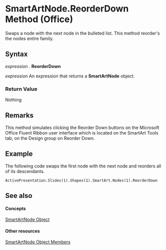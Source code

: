 
# SmartArtNode.ReorderDown Method (Office)

Swaps a node with the next node in the bulleted list. This method reorder's the nodes entire family.


## Syntax

 _expression_ . **ReorderDown**

 _expression_ An expression that returns a **SmartArtNode** object.


### Return Value

Nothing


## Remarks

This method simulates clicking the Reorder Down buttons on the Microsoft Office Fluent Ribbon user interface which is located on the SmartArt Tools tab, on the Design group on Reorder Down.


## Example

The following code swaps the first node with the next node and reorders all of its descendants. 


```
ActivePresentation.Slides(1).Shapes(1).SmartArt.Nodes(1).ReorderDown
```


## See also


#### Concepts


[SmartArtNode Object](3987d02d-beb1-8ce0-acbb-3fc0a05b2341.md)
#### Other resources


[SmartArtNode Object Members](8472d586-87ed-2dd7-054b-e821f1738e3c.md)

